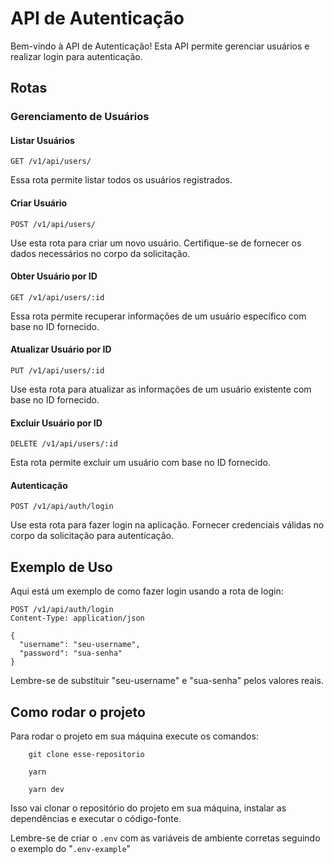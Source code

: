# API de Autenticação

Bem-vindo à API de Autenticação! Esta API permite gerenciar usuários e realizar login para autenticação.

## Rotas

### Gerenciamento de Usuários

#### Listar Usuários

```
GET /v1/api/users/
```

Essa rota permite listar todos os usuários registrados.

#### Criar Usuário

```
POST /v1/api/users/
```

Use esta rota para criar um novo usuário. Certifique-se de fornecer os dados necessários no corpo da solicitação.

#### Obter Usuário por ID

```
GET /v1/api/users/:id
```

Essa rota permite recuperar informações de um usuário específico com base no ID fornecido.

#### Atualizar Usuário por ID

```
PUT /v1/api/users/:id
```

Use esta rota para atualizar as informações de um usuário existente com base no ID fornecido.

#### Excluir Usuário por ID

```
DELETE /v1/api/users/:id
```

Esta rota permite excluir um usuário com base no ID fornecido.

#### Autenticação

```
POST /v1/api/auth/login
```

Use esta rota para fazer login na aplicação. Fornecer credenciais válidas no corpo da solicitação para autenticação.

## Exemplo de Uso

Aqui está um exemplo de como fazer login usando a rota de login:

```
POST /v1/api/auth/login
Content-Type: application/json

{
  "username": "seu-username",
  "password": "sua-senha"
}
```

Lembre-se de substituir "seu-username" e "sua-senha" pelos valores reais.

## Como rodar o projeto

Para rodar o projeto em sua máquina execute os comandos:

```
    git clone esse-repositorio

    yarn

    yarn dev
```

Isso vai clonar o repositório do projeto em sua máquina, instalar as dependências e executar o código-fonte.

Lembre-se de criar o `.env` com as variáveis de ambiente corretas seguindo o exemplo do "`.env-example`"
